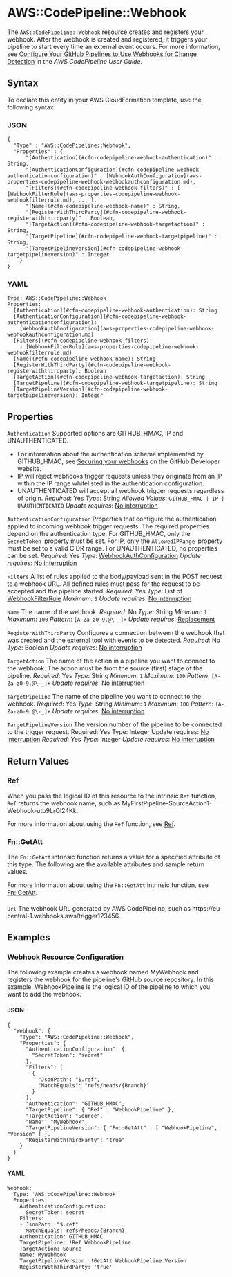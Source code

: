 # AWS::CodePipeline::Webhook<a name="aws-resource-codepipeline-webhook"></a>

The `AWS::CodePipeline::Webhook` resource creates and registers your webhook\. After the webhook is created and registered, it triggers your pipeline to start every time an external event occurs\. For more information, see [Configure Your GitHub Pipelines to Use Webhooks for Change Detection](https://docs.aws.amazon.com/codepipeline/latest/userguide/pipelines-webhooks-migration.html) in the *AWS CodePipeline User Guide*\.

## Syntax<a name="aws-resource-codepipeline-webhook-syntax"></a>

To declare this entity in your AWS CloudFormation template, use the following syntax:

### JSON<a name="aws-resource-codepipeline-webhook-syntax.json"></a>

```
{
  "Type" : "AWS::CodePipeline::Webhook",
  "Properties" : {
      "[Authentication](#cfn-codepipeline-webhook-authentication)" : String,
      "[AuthenticationConfiguration](#cfn-codepipeline-webhook-authenticationconfiguration)" : [WebhookAuthConfiguration](aws-properties-codepipeline-webhook-webhookauthconfiguration.md),
      "[Filters](#cfn-codepipeline-webhook-filters)" : [ [WebhookFilterRule](aws-properties-codepipeline-webhook-webhookfilterrule.md), ... ],
      "[Name](#cfn-codepipeline-webhook-name)" : String,
      "[RegisterWithThirdParty](#cfn-codepipeline-webhook-registerwiththirdparty)" : Boolean,
      "[TargetAction](#cfn-codepipeline-webhook-targetaction)" : String,
      "[TargetPipeline](#cfn-codepipeline-webhook-targetpipeline)" : String,
      "[TargetPipelineVersion](#cfn-codepipeline-webhook-targetpipelineversion)" : Integer
    }
}
```

### YAML<a name="aws-resource-codepipeline-webhook-syntax.yaml"></a>

```
Type: AWS::CodePipeline::Webhook
Properties:
  [Authentication](#cfn-codepipeline-webhook-authentication): String
  [AuthenticationConfiguration](#cfn-codepipeline-webhook-authenticationconfiguration):
    [WebhookAuthConfiguration](aws-properties-codepipeline-webhook-webhookauthconfiguration.md)
  [Filters](#cfn-codepipeline-webhook-filters):
    - [WebhookFilterRule](aws-properties-codepipeline-webhook-webhookfilterrule.md)
  [Name](#cfn-codepipeline-webhook-name): String
  [RegisterWithThirdParty](#cfn-codepipeline-webhook-registerwiththirdparty): Boolean
  [TargetAction](#cfn-codepipeline-webhook-targetaction): String
  [TargetPipeline](#cfn-codepipeline-webhook-targetpipeline): String
  [TargetPipelineVersion](#cfn-codepipeline-webhook-targetpipelineversion): Integer
```

## Properties<a name="aws-resource-codepipeline-webhook-properties"></a>

`Authentication`  <a name="cfn-codepipeline-webhook-authentication"></a>
Supported options are GITHUB\_HMAC, IP and UNAUTHENTICATED\.
+ For information about the authentication scheme implemented by GITHUB\_HMAC, see [Securing your webhooks](https://developer.github.com/webhooks/securing/) on the GitHub Developer website\.
+  IP will reject webhooks trigger requests unless they originate from an IP within the IP range whitelisted in the authentication configuration\.
+  UNAUTHENTICATED will accept all webhook trigger requests regardless of origin\.
*Required*: Yes
*Type*: String
*Allowed Values*: `GITHUB_HMAC | IP | UNAUTHENTICATED`
*Update requires*: [No interruption](https://docs.aws.amazon.com/AWSCloudFormation/latest/UserGuide/using-cfn-updating-stacks-update-behaviors.html#update-no-interrupt)

`AuthenticationConfiguration`  <a name="cfn-codepipeline-webhook-authenticationconfiguration"></a>
Properties that configure the authentication applied to incoming webhook trigger requests\. The required properties depend on the authentication type\. For GITHUB\_HMAC, only the `SecretToken `property must be set\. For IP, only the `AllowedIPRange `property must be set to a valid CIDR range\. For UNAUTHENTICATED, no properties can be set\.
*Required*: Yes
*Type*: [WebhookAuthConfiguration](aws-properties-codepipeline-webhook-webhookauthconfiguration.md)
*Update requires*: [No interruption](https://docs.aws.amazon.com/AWSCloudFormation/latest/UserGuide/using-cfn-updating-stacks-update-behaviors.html#update-no-interrupt)

`Filters`  <a name="cfn-codepipeline-webhook-filters"></a>
A list of rules applied to the body/payload sent in the POST request to a webhook URL\. All defined rules must pass for the request to be accepted and the pipeline started\.
*Required*: Yes
*Type*: List of [WebhookFilterRule](aws-properties-codepipeline-webhook-webhookfilterrule.md)
*Maximum*: `5`
*Update requires*: [No interruption](https://docs.aws.amazon.com/AWSCloudFormation/latest/UserGuide/using-cfn-updating-stacks-update-behaviors.html#update-no-interrupt)

`Name`  <a name="cfn-codepipeline-webhook-name"></a>
The name of the webhook\.
*Required*: No
*Type*: String
*Minimum*: `1`
*Maximum*: `100`
*Pattern*: `[A-Za-z0-9.@\-_]+`
*Update requires*: [Replacement](https://docs.aws.amazon.com/AWSCloudFormation/latest/UserGuide/using-cfn-updating-stacks-update-behaviors.html#update-replacement)

`RegisterWithThirdParty`  <a name="cfn-codepipeline-webhook-registerwiththirdparty"></a>
Configures a connection between the webhook that was created and the external tool with events to be detected\.
*Required*: No
*Type*: Boolean
*Update requires*: [No interruption](https://docs.aws.amazon.com/AWSCloudFormation/latest/UserGuide/using-cfn-updating-stacks-update-behaviors.html#update-no-interrupt)

`TargetAction`  <a name="cfn-codepipeline-webhook-targetaction"></a>
The name of the action in a pipeline you want to connect to the webhook\. The action must be from the source \(first\) stage of the pipeline\.
*Required*: Yes
*Type*: String
*Minimum*: `1`
*Maximum*: `100`
*Pattern*: `[A-Za-z0-9.@\-_]+`
*Update requires*: [No interruption](https://docs.aws.amazon.com/AWSCloudFormation/latest/UserGuide/using-cfn-updating-stacks-update-behaviors.html#update-no-interrupt)

`TargetPipeline`  <a name="cfn-codepipeline-webhook-targetpipeline"></a>
The name of the pipeline you want to connect to the webhook\.
*Required*: Yes
*Type*: String
*Minimum*: `1`
*Maximum*: `100`
*Pattern*: `[A-Za-z0-9.@\-_]+`
*Update requires*: [No interruption](https://docs.aws.amazon.com/AWSCloudFormation/latest/UserGuide/using-cfn-updating-stacks-update-behaviors.html#update-no-interrupt)

`TargetPipelineVersion`  <a name="cfn-codepipeline-webhook-targetpipelineversion"></a>
The version number of the pipeline to be connected to the trigger request\.
Required: Yes
Type: Integer
 Update requires: [No interruption](https://docs.aws.amazon.com/AWSCloudFormation/latest/UserGuide/using-cfn-updating-stacks-update-behaviors.html#update-no-interrupt)
*Required*: Yes
*Type*: Integer
*Update requires*: [No interruption](https://docs.aws.amazon.com/AWSCloudFormation/latest/UserGuide/using-cfn-updating-stacks-update-behaviors.html#update-no-interrupt)

## Return Values<a name="aws-resource-codepipeline-webhook-return-values"></a>

### Ref<a name="aws-resource-codepipeline-webhook-return-values-ref"></a>

 When you pass the logical ID of this resource to the intrinsic `Ref` function, `Ref` returns the webhook name, such as MyFirstPipeline\-SourceAction1\-Webhook\-utb9LrOl24Kk\.

For more information about using the `Ref` function, see [Ref](https://docs.aws.amazon.com/AWSCloudFormation/latest/UserGuide/intrinsic-function-reference-ref.html)\.

### Fn::GetAtt<a name="aws-resource-codepipeline-webhook-return-values-fn--getatt"></a>

The `Fn::GetAtt` intrinsic function returns a value for a specified attribute of this type\. The following are the available attributes and sample return values\.

For more information about using the `Fn::GetAtt` intrinsic function, see [Fn::GetAtt](https://docs.aws.amazon.com/AWSCloudFormation/latest/UserGuide/intrinsic-function-reference-getatt.html)\.

#### <a name="aws-resource-codepipeline-webhook-return-values-fn--getatt-fn--getatt"></a>

`Url`  <a name="Url-fn::getatt"></a>
The webhook URL generated by AWS CodePipeline, such as https://eu\-central\-1\.webhooks\.aws/trigger123456\.

## Examples<a name="aws-resource-codepipeline-webhook--examples"></a>

### Webhook Resource Configuration<a name="aws-resource-codepipeline-webhook--examples--Webhook_Resource_Configuration"></a>

The following example creates a webhook named MyWebhook and registers the webhook for the pipeline's GitHub source repository\. In this example, WebhookPipeline is the logical ID of the pipeline to which you want to add the webhook\.

#### JSON<a name="aws-resource-codepipeline-webhook--examples--Webhook_Resource_Configuration--json"></a>

```
{
  "Webhook": {
    "Type": "AWS::CodePipeline::Webhook",
    "Properties": {
      "AuthenticationConfiguration": {
        "SecretToken": "secret"
      },
      "Filters": [
        {
          "JsonPath": "$.ref",
          "MatchEquals": "refs/heads/{Branch}"
        }
      ],
      "Authentication": "GITHUB_HMAC",
      "TargetPipeline": { "Ref" : "WebhookPipeline" },
      "TargetAction": "Source",
      "Name": "MyWebhook",
      "TargetPipelineVersion": { "Fn::GetAtt" : [ "WebhookPipeline", "Version" ] },
      "RegisterWithThirdParty": "true"
    }
  }
}
```

#### YAML<a name="aws-resource-codepipeline-webhook--examples--Webhook_Resource_Configuration--yaml"></a>

```
Webhook:
  Type: 'AWS::CodePipeline::Webhook'
  Properties:
    AuthenticationConfiguration:
      SecretToken: secret
    Filters:
    - JsonPath: "$.ref"
      MatchEquals: refs/heads/{Branch}
    Authentication: GITHUB_HMAC
    TargetPipeline: !Ref WebhookPipeline
    TargetAction: Source
    Name: MyWebhook
    TargetPipelineVersion: !GetAtt WebhookPipeline.Version
    RegisterWithThirdParty: 'true'
```
